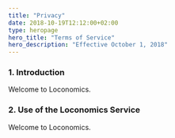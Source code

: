 ```yaml
---
title: "Privacy"
date: 2018-10-19T12:12:00+02:00
type: heropage
hero_title: "Terms of Service"
hero_description: "Effective October 1, 2018"
---
```


<section id="section-our-mission">
    <div class="container-fluid border-padding">
    <div class="row">
        <div class="col-xs-12">
            <h3>1. Introduction</h3>
            <p>Welcome to Loconomics.</p>
        </div>
    </div>
    <div class="row">
        <div class="col-xs-12">
            <h3>2. Use of the Loconomics Service</h3>
            <p>Welcome to Loconomics.</p>
        </div>
    </div>
    </div>
</section>
